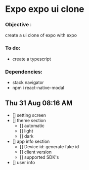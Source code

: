 # Expo expo ui clone

### Objective : 
create a ui clone of expo with expo 

### To do:
- create a typescript 



### Dependencies:
- stack navigator
-  npm i react-native-modal


## Thu 31 Aug 08:16 AM
- [] setting screen 
- [] theme section
  - [] automatic
  - [] light
  - [] dark
- [] app info section
  - [] Device id: generate fake id
  - [] client version
  - [] supported SDK's
- [] user info
  